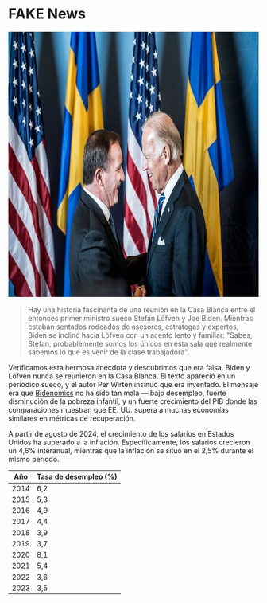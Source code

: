 # FAKE News

<img src="bidenlofven.jpg" id="selectedimage" fetchpriority="high" class="img-fluid mb-2 d-block" width="800" height="533" alt="Joe Biden reuniéndose con el primer ministro sueco Stefan Löfvén" />

<blockquote>
Hay una historia fascinante de una reunión en la Casa Blanca entre el entonces primer ministro sueco Stefan Löfven y Joe Biden. Mientras estaban sentados rodeados de asesores, estrategas y expertos, Biden se inclinó hacia Löfven con un acento lento y familiar: "Sabes, Stefan, probablemente somos los únicos en esta sala que realmente sabemos lo que es venir de la clase trabajadora".
</blockquote>

Verificamos esta hermosa anécdota y descubrimos que era falsa. Biden y Löfvén nunca se reunieron en la Casa Blanca.
El texto apareció en un periódico sueco, y el autor Per Wirtén insinuó que era inventado. El mensaje era
que [Bidenomics](https://en.wikipedia.org/wiki/Economic_policy_of_the_Joe_Biden_administration) no ha sido 
tan mala &mdash; bajo desempleo, fuerte disminución de la pobreza infantil,
y un fuerte crecimiento del PIB donde las comparaciones muestran que EE. UU. supera a muchas economías similares en métricas de recuperación.

A partir de agosto de 2024, el crecimiento de los salarios en Estados Unidos ha superado a la inflación. Específicamente,
los salarios crecieron un 4,6% interanual, mientras que la inflación se situó en el 2,5% durante el mismo período.

<div class="table-responsive">
  <table class="table table-bordered">
    <thead>
      <tr>
        <th>Año</th>
        <th>Tasa de desempleo (%)</th>
      </tr>
    </thead>
    <tbody>
      <tr><td>2014</td><td>6,2</td></tr>
      <tr><td>2015</td><td>5,3</td></tr>
      <tr><td>2016</td><td>4,9</td></tr>
      <tr><td>2017</td><td>4,4</td></tr>
      <tr><td>2018</td><td>3,9</td></tr>
      <tr><td>2019</td><td>3,7</td></tr>
      <tr><td>2020</td><td>8,1</td></tr>
      <tr><td>2021</td><td>5,4</td></tr>
      <tr><td>2022</td><td>3,6</td></tr>
      <tr><td>2023</td><td>3,5</td></tr>
    </tbody>
  </table>
</div>